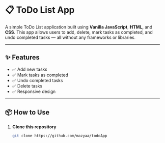 # 📋 ToDo List App

A simple ToDo List application built using **Vanilla JavaScript**, **HTML**, and **CSS**. This app allows users to add, delete, mark tasks as completed, and undo completed tasks — all without any frameworks or libraries.

---

## ✨ Features

- ✅ Add new tasks
- ✅ Mark tasks as completed
- ✅ Undo completed tasks 
- ✅ Delete tasks
- ✅ Responsive design 

---

## 📦 How to Use

1. **Clone this repository**

   ```bash
   git clone https://github.com/mazyaa/todoApp
